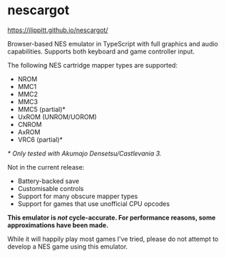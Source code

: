 # nescargot

https://jlippitt.github.io/nescargot/

Browser-based NES emulator in TypeScript with full graphics and audio capabilities. Supports both keyboard and game controller input.

The following NES cartridge mapper types are supported:

* NROM
* MMC1
* MMC2
* MMC3
* MMC5 (partial)*
* UxROM (UNROM/UOROM)
* CNROM
* AxROM
* VRC6 (partial)*

*\* Only tested with Akumajo Densetsu/Castlevania 3.*

Not in the current release:

* Battery-backed save
* Customisable controls
* Support for many obscure mapper types
* Support for games that use unofficial CPU opcodes

**This emulator is *not* cycle-accurate. For performance reasons, some approximations have been made.**

While it will happily play most games I've tried, please do not attempt to develop a NES game using this emulator.
